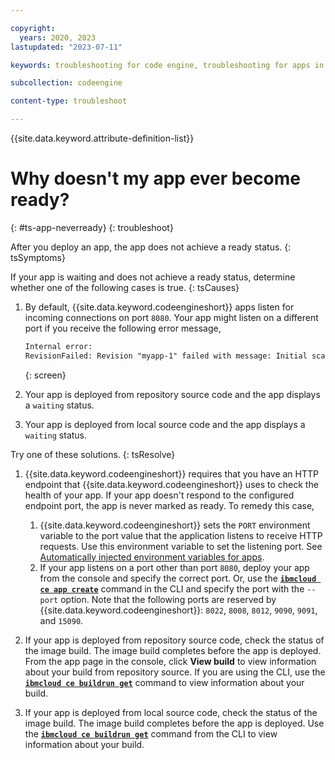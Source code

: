 ```yaml
---

copyright:
  years: 2020, 2023
lastupdated: "2023-07-11"

keywords: troubleshooting for code engine, troubleshooting for apps in code engine, tips for apps in code engine, logs for apps in code engine, apps

subcollection: codeengine

content-type: troubleshoot

---
```


{{site.data.keyword.attribute-definition-list}}

# Why doesn't my app ever become ready?   
{: #ts-app-neverready}
{: troubleshoot}

After you deploy an app, the app does not achieve a ready status.
{: tsSymptoms}

If your app is waiting and does not achieve a ready status, determine whether one of the following cases is true. 
{: tsCauses}


1. By default, {{site.data.keyword.codeengineshort}} apps listen for incoming connections on port `8080`. Your app might listen on a different port if you receive the following error message,

    ```txt
    Internal error:
    RevisionFailed: Revision "myapp-1" failed with message: Initial scale was never achieved
    ```
    {: screen}

2. Your app is deployed from repository source code and the app displays a `waiting` status.
3. Your app is deployed from local source code and the app displays a `waiting` status.


Try one of these solutions.
{: tsResolve}


1. {{site.data.keyword.codeengineshort}} requires that you have an HTTP endpoint that {{site.data.keyword.codeengineshort}} uses to check the health of your app. If your app doesn't respond to the configured endpoint port, the app is never marked as ready. To remedy this case, 
    1. {{site.data.keyword.codeengineshort}} sets the `PORT` environment variable to the port value that the application listens to receive HTTP requests. Use this environment variable to set the listening port. See [Automatically injected environment variables for apps](/docs/codeengine?topic=codeengine-inside-env-vars#inside-env-vars-app).
    2. If your app listens on a port other than port `8080`, deploy your app from the console and specify the correct port. Or, use the [**`ibmcloud ce app create`**](/docs/codeengine?topic=codeengine-cli#cli-application-create) command in the CLI and specify the port with the `--port` option.  Note that the following ports are reserved by {{site.data.keyword.codeengineshort}}:  `8022`, `8008`, `8012`, `9090`, `9091`, and `15090`.    


2. If your app is deployed from repository source code, check the status of the image build. The image build completes before the app is deployed. From the app page in the console, click **View build** to view information about your build from repository source. If you are using the CLI, use the [**`ibmcloud ce buildrun get`**](/docs/codeengine?topic=codeengine-cli#cli-buildrun-get) command to view information about your build. 

3. If your app is deployed from local source code, check the status of the image build. The image build completes before the app is deployed. Use the [**`ibmcloud ce buildrun get`**](/docs/codeengine?topic=codeengine-cli#cli-buildrun-get) command from the CLI to view information about your build. 






